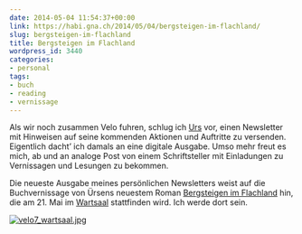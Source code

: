 ```yaml
---
date: 2014-05-04 11:54:37+00:00
link: https://habi.gna.ch/2014/05/04/bergsteigen-im-flachland/
slug: bergsteigen-im-flachland
title: Bergsteigen im Flachland
wordpress_id: 3440
categories:
- personal
tags:
- buch
- reading
- vernissage
---
```


Als wir noch zusammen Velo fuhren, schlug ich [Urs](https://de.wikipedia.org/wiki/Urs_Mannhart) vor, einen Newsletter mit Hinweisen auf seine kommenden Aktionen und Auftritte zu versenden. Eigentlich dacht’ ich damals an eine digitale Ausgabe. Umso mehr freut es mich, ab und an analoge Post von einem Schriftsteller mit Einladungen zu Vernissagen und Lesungen zu bekommen.

Die neueste Ausgabe meines persönlichen Newsletters weist auf die Buchvernissage von Ürsens neuestem Roman [Bergsteigen im Flachland](http://www.secession-verlag.com/content/bergsteigen-im-flachland) hin, die am 21. Mai im [Wartsaal](http://www.wartsaal-kaffee.ch) stattfinden wird. Ich werde dort sein.

[![velo7_wartsaal.jpg](https://habi.gna.ch/wp-content/uploads/2014/05/velo7_wartsaal-tm.jpg)](https://habi.gna.ch/wp-content/uploads/2014/05/velo7_wartsaal.jpg)
